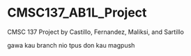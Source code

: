 # CMSC137_AB1L_Project
CMSC 137 Project by Castillo, Fernandez, Maliksi, and Sartillo

gawa kau branch nio tpus don kau magpush
